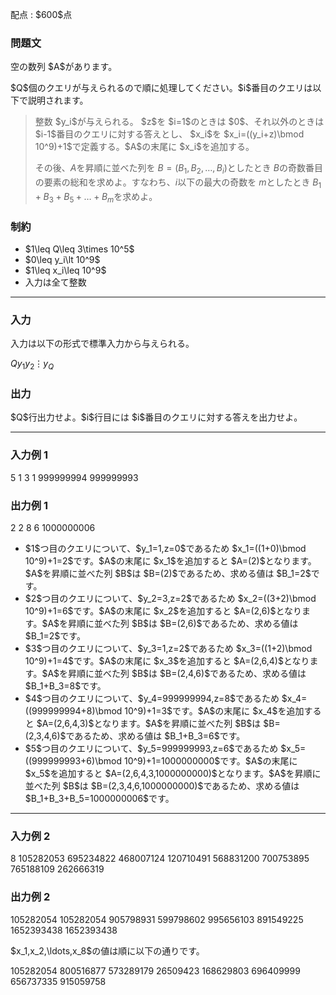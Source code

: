
<div>

<span>

<span>

<p>
配点 : $600$点
</p>

<div>

<section>

### **問題文**

<p>
空の数列 $A$があります。
</p>

<p>
$Q$個のクエリが与えられるので順に処理してください。$i$番目のクエリは以下で説明されます。
</p>

<blockquote>

<p>
整数 $y_i$が与えられる。 $z$を $i=1$のときは $0$、それ以外のときは $i-1$番目のクエリに対する答えとし、 $x_i$を $x_i=((y_i+z)\bmod 10^9)+1$で定義する。$A$の末尾に $x_i$を追加する。

その後、$A$を昇順に並べた列を $B=(B_1,B_2,\ldots,B_i)$としたとき $B$の奇数番目の要素の総和を求めよ。すなわち、$i$以下の最大の奇数を $m$としたとき $B_1+B_3+B_5+\ldots+B_m$を求めよ。
</p>

</blockquote>

</section>

</div>

<div>

<section>

### **制約**

<ul>

<li>
$1\leq Q\leq 3\times 10^5$
</li>

<li>
$0\leq y_i\lt 10^9$
</li>

<li>
$1\leq x_i\leq 10^9$
</li>

<li>
入力は全て整数
</li>

</ul>

</section>

</div>

---

<div>

<div>

<section>

### **入力**

<p>
入力は以下の形式で標準入力から与えられる。
</p>

<div>

$Q$$y_1$$y_2$$\vdots$$y_Q$
</div>

</section>

</div>

<div>

<section>

### **出力**

<p>
$Q$行出力せよ。$i$行目には $i$番目のクエリに対する答えを出力せよ。
</p>

</section>

</div>

</div>

---

<div>

<section>

### **入力例 1**

<div>

5
1
3
1
999999994
999999993

</div>

</section>

</div>

<div>

<section>

### **出力例 1**

<div>

2
2
8
6
1000000006

</div>

<ul>

<li>
$1$つ目のクエリについて、$y_1=1,z=0$であるため $x_1=((1+0)\bmod 10^9)+1=2$です。$A$の末尾に $x_1$を追加すると $A=(2)$となります。$A$を昇順に並べた列 $B$は $B=(2)$であるため、求める値は $B_1=2$です。
</li>

<li>
$2$つ目のクエリについて、$y_2=3,z=2$であるため $x_2=((3+2)\bmod 10^9)+1=6$です。$A$の末尾に $x_2$を追加すると $A=(2,6)$となります。$A$を昇順に並べた列 $B$は $B=(2,6)$であるため、求める値は $B_1=2$です。
</li>

<li>
$3$つ目のクエリについて、$y_3=1,z=2$であるため $x_3=((1+2)\bmod 10^9)+1=4$です。$A$の末尾に $x_3$を追加すると $A=(2,6,4)$となります。$A$を昇順に並べた列 $B$は $B=(2,4,6)$であるため、求める値は $B_1+B_3=8$です。
</li>

<li>
$4$つ目のクエリについて、$y_4=999999994,z=8$であるため $x_4=((999999994+8)\bmod 10^9)+1=3$です。$A$の末尾に $x_4$を追加すると $A=(2,6,4,3)$となります。$A$を昇順に並べた列 $B$は $B=(2,3,4,6)$であるため、求める値は $B_1+B_3=6$です。
</li>

<li>
$5$つ目のクエリについて、$y_5=999999993,z=6$であるため $x_5=((999999993+6)\bmod 10^9)+1=1000000000$です。$A$の末尾に $x_5$を追加すると $A=(2,6,4,3,1000000000)$となります。$A$を昇順に並べた列 $B$は $B=(2,3,4,6,1000000000)$であるため、求める値は $B_1+B_3+B_5=1000000006$です。
</li>

</ul>

</section>

</div>

---

<div>

<section>

### **入力例 2**

<div>

8
105282053
695234822
468007124
120710491
568831200
700753895
765188109
262666319

</div>

</section>

</div>

<div>

<section>

### **出力例 2**

<div>

105282054
105282054
905798931
599798602
995656103
891549225
1652393438
1652393438

</div>

<p>
$x_1,x_2,\ldots,x_8$の値は順に以下の通りです。
</p>

<div>

105282054
800516877
573289179
26509423
168629803
696409999
656737335
915059758

</div>

</section>

</div>

</span>

</span>

</div>
